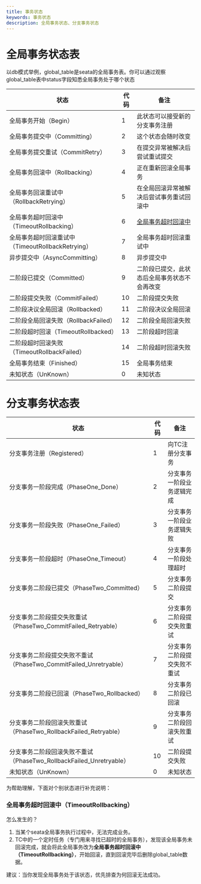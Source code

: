 ```yaml
---
title: 事务状态
keywords: 事务状态
description: 全局事务状态、分支事务状态
---
```


# 全局事务状态表
以db模式举例，global_table是seata的全局事务表。你可以通过观察global_table表中status字段知悉全局事务处于哪个状态

| 状态                                              | 代码 | 备注                                               |
| ------------------------------------------------- | ---- | -------------------------------------------------- |
| 全局事务开始（Begin）                             | 1    | 此状态可以接受新的分支事务注册                     |
| 全局事务提交中（Committing）                      | 2    | 这个状态会随时改变                                 |
| 全局事务提交重试（CommitRetry）                   | 3    | 在提交异常被解决后尝试重试提交                     |
| 全局事务回滚中（Rollbacking）                     | 4    | 正在重新回滚全局事务                               |
| 全局事务回滚重试中（RollbackRetrying）            | 5    | 在全局回滚异常被解决后尝试事务重试回滚中           |
| 全局事务超时回滚中（TimeoutRollbacking）          | 6    | <a href="#TimeoutRollbacking_description" target="_self">全局事务超时回滚中</a> |
| 全局事务超时回滚重试中（TimeoutRollbackRetrying） | 7    | 全局事务超时回滚重试中                             |
| 异步提交中（AsyncCommitting）                     | 8    | 异步提交中                                         |
| 二阶段已提交（Committed）                         | 9    | 二阶段已提交，此状态后全局事务状态不会再改变       |
| 二阶段提交失败（CommitFailed）                    | 10   | 二阶段提交失败                                     |
| 二阶段决议全局回滚（Rollbacked）                  | 11   | 二阶段决议全局回滚                                 |
| 二阶段全局回滚失败（RollbackFailed）              | 12   | 二阶段全局回滚失败                                 |
| 二阶段超时回滚（TimeoutRollbacked）               | 13   | 二阶段超时回滚                                     |
| 二阶段超时回滚失败（TimeoutRollbackFailed）       | 14   | 二阶段超时回滚失败                                 |
| 全局事务结束（Finished）                          | 15   | 全局事务结束                                       |
| 未知状态（UnKnown）                               | 0    | 未知状态                                           |

  


# 分支事务状态表
| 状态                                                                | 代码 | 备注                         |
| ------------------------------------------------------------------- | ---- | ---------------------------- |
| 分支事务注册（Registered）                                          | 1    | 向TC注册分支事务             |
| 分支事务一阶段完成（PhaseOne_Done）                                 | 2    | 分支事务一阶段业务逻辑完成   |
| 分支事务一阶段失败（PhaseOne_Failed）                               | 3    | 分支事务一阶段业务逻辑失败   |
| 分支事务一阶段超时（PhaseOne_Timeout）                              | 4    | 分支事务一阶段处理超时       |
| 分支事务二阶段已提交（PhaseTwo_Committed）                          | 5    | 分支事务二阶段提交           |
| 分支事务二阶段提交失败重试（PhaseTwo_CommitFailed_Retryable）       | 6    | 分支事务二阶段提交失败重试   |
| 分支事务二阶段提交失败不重试（PhaseTwo_CommitFailed_Unretryable）   | 7    | 分支事务二阶段提交失败不重试 |
| 分支事务二阶段已回滚（PhaseTwo_Rollbacked）                         | 8    | 分支事务二阶段已回滚         |
| 分支事务二阶段回滚失败重试（PhaseTwo_RollbackFailed_Retryable）     | 9    | 分支事务二阶段回滚失败重试   |
| 分支事务二阶段回滚失败不重试（PhaseTwo_RollbackFailed_Unretryable） | 10   | 二阶段提交失败               |
| 未知状态（UnKnown）                                                 | 0    | 未知状态                     |



为帮助理解，下面对个别状态进行补充说明：


<h3 id='TimeoutRollbacking_description'> 全局事务超时回滚中（TimeoutRollbacking）</h3>
  怎么发生的？

  1. 当某个seata全局事务执行过程中，无法完成业务。
  2. TC中的一个定时任务（专门用来寻找已超时的全局事务），发现该全局事务未回滚完成，就会将此全局事务改为**全局事务超时回滚中（TimeoutRollbacking）**，开始回滚，直到回滚完毕后删除global_table数据。

  建议：当你发现全局事务处于该状态，优先排查为何回滚无法成功。